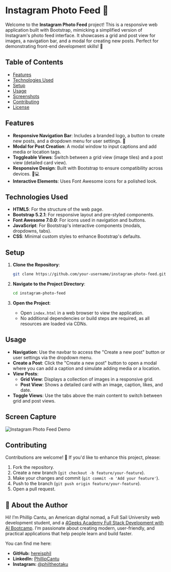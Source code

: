 # Instagram Photo Feed 📸

Welcome to the **Instagram Photo Feed** project! This is a responsive web application built with Bootstrap, mimicking a simplified version of Instagram's photo feed interface. It showcases a grid and post view for images, a navigation bar, and a modal for creating new posts. Perfect for demonstrating front-end development skills! 🚀

## Table of Contents

- [Features](#features)
- [Technologies Used](#technologies-used)
- [Setup](#setup)
- [Usage](#usage)
- [Screenshots](#screenshots)
- [Contributing](#contributing)
- [License](#license)

## Features

- **Responsive Navigation Bar**: Includes a branded logo, a button to create new posts, and a dropdown menu for user settings. 🧭
- **Modal for Post Creation**: A modal window to input captions and add media or location tags.
- **Toggleable Views**: Switch between a grid view (image tiles) and a post view (detailed card view).
- **Responsive Design**: Built with Bootstrap to ensure compatibility across devices. 📱💻
- **Interactive Elements**: Uses Font Awesome icons for a polished look.

## Technologies Used

- **HTML5**: For the structure of the web page.
- **Bootstrap 5.2.1**: For responsive layout and pre-styled components.
- **Font Awesome 7.0.0**: For icons used in navigation and buttons.
- **JavaScript**: For Bootstrap's interactive components (modals, dropdowns, tabs).
- **CSS**: Minimal custom styles to enhance Bootstrap's defaults.

## Setup

1. **Clone the Repository**:

   ```bash
   git clone https://github.com/your-username/instagram-photo-feed.git
   ```

2. **Navigate to the Project Directory**:

   ```bash
   cd instagram-photo-feed
   ```

3. **Open the Project**:
   - Open `index.html` in a web browser to view the application.
   - No additional dependencies or build steps are required, as all resources are loaded via CDNs.

## Usage

- **Navigation**: Use the navbar to access the "Create a new post" button or user settings via the dropdown menu.
- **Create a Post**: Click the "Create a new post" button to open a modal where you can add a caption and simulate adding media or a location.
- **View Posts**:
  - **Grid View**: Displays a collection of images in a responsive grid.
  - **Post View**: Shows a detailed card with an image, caption, likes, and date.
- **Toggle Views**: Use the tabs above the main content to switch between grid and post views.

## Screen Capture

![Instagram Photo Feed Demo](https://i.ibb.co/tTXwqw7g/bootstrap-instagram-feed.gif)

## Contributing

Contributions are welcome! 🌟 If you'd like to enhance this project, please:

1. Fork the repository.
2. Create a new branch (`git checkout -b feature/your-feature`).
3. Make your changes and commit (`git commit -m 'Add your feature'`).
4. Push to the branch (`git push origin feature/your-feature`).
5. Open a pull request.

## 👋 About the Author

Hi! I’m Phillip Cantu, an American digital nomad, a Full Sail University web development student, and a [4Geeks Academy Full Stack Development with AI Bootcamp](https://4geeksacademy.com/us/apply?ref=REFERRALQEZPTJCK-17696). I’m passionate about creating modern, user-friendly, and practical applications that help people learn and build faster.

You can find me here:

- **GitHub:** [hereisphil](https://github.com/hereisphil)
- **LinkedIn:** [PhillipCantu](https://www.linkedin.com/in/phillipcantu/)
- **Instagram:** [@philtheotaku](https://www.instagram.com/philtheotaku/)
